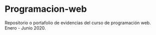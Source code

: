 # Programacion-web
Repositorio o portafolio de evidencias del curso de programación web. Enero - Junio 2020.

